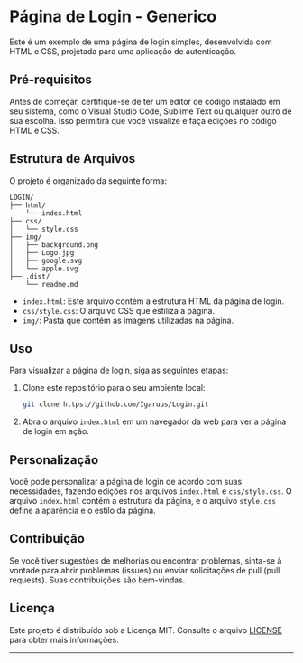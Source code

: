 # Página de Login - Generico

Este é um exemplo de uma página de login simples, desenvolvida com HTML e CSS, projetada para uma aplicação de autenticação.

## Pré-requisitos

Antes de começar, certifique-se de ter um editor de código instalado em seu sistema, como o Visual Studio Code, Sublime Text ou qualquer outro de sua escolha. Isso permitirá que você visualize e faça edições no código HTML e CSS.

## Estrutura de Arquivos

O projeto é organizado da seguinte forma:

```
LOGIN/
├── html/
    └── index.html
├── css/
│   └── style.css
├── img/
│   ├── background.png
│   ├── Logo.jpg
│   ├── google.svg
│   └── apple.svg
├── .dist/
    └── readme.md
```

- `index.html`: Este arquivo contém a estrutura HTML da página de login.
- `css/style.css`: O arquivo CSS que estiliza a página.
- `img/`: Pasta que contém as imagens utilizadas na página.

## Uso

Para visualizar a página de login, siga as seguintes etapas:

1. Clone este repositório para o seu ambiente local:

   ```bash
   git clone https://github.com/Igaruus/Login.git
   ```

2. Abra o arquivo `index.html` em um navegador da web para ver a página de login em ação.

## Personalização

Você pode personalizar a página de login de acordo com suas necessidades, fazendo edições nos arquivos `index.html` e `css/style.css`. O arquivo `index.html` contém a estrutura da página, e o arquivo `style.css` define a aparência e o estilo da página.

## Contribuição

Se você tiver sugestões de melhorias ou encontrar problemas, sinta-se à vontade para abrir problemas (issues) ou enviar solicitações de pull (pull requests). Suas contribuições são bem-vindas.

## Licença

Este projeto é distribuído sob a Licença MIT. Consulte o arquivo [LICENSE](LICENSE) para obter mais informações.

---

